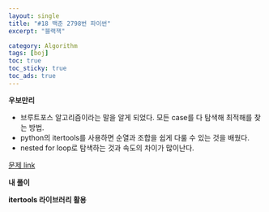 ```yaml
---
layout: single
title: "#18 백준 2798번 파이썬"
excerpt: "블랙잭"

category: Algorithm
tags: [boj]
toc: true
toc_sticky: true
toc_ads: true
---
```


**우보만리**

- 브루트포스 알고리즘이라는 말을 알게 되었다. 모든 case를 다 탐색해 최적해를 찾는 방법.
- python의 itertools를 사용하면 순열과 조합을 쉽게 다룰 수 있는 것을 배웠다.
- nested for loop로 탐색하는 것과 속도의 차이가 많이난다.

[문제 link](https://www.acmicpc.net/problem/2798)

**내 풀이**  
<script src="https://gist.github.com/hyeonchan523/3ae7ac7311e9380c7605cb297f098711.js"></script>

**itertools 라이브러리 활용**  
<script src="https://gist.github.com/hyeonchan523/42a17bfef6e20200bb8bd9e8c44512a9.js"></script>